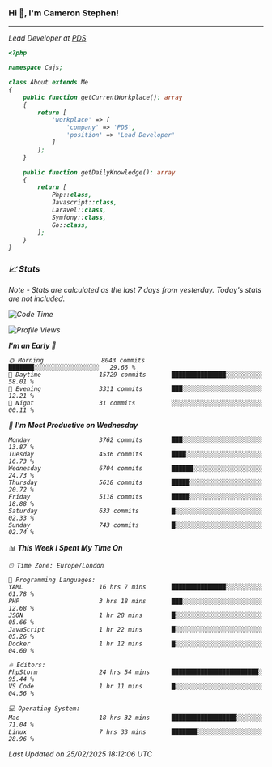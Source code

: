 ### Hi 👋, I'm Cameron Stephen!
<hr>
<p><em>Lead Developer at <a href="https://prindatasolutions.co.uk">PDS</a></p>


```php
<?php

namespace Cajs;

class About extends Me
{
    public function getCurrentWorkplace(): array
    {
        return [
            'workplace' => [
                'company' => 'PDS',
                'position' => 'Lead Developer'
            ]
        ];
    }

    public function getDailyKnowledge(): array
    {
        return [
            Php::class,
            Javascript::class,
            Laravel::class,
            Symfony::class,
            Go::class,
        ];
    }
}
```

### 📈 Stats
<p><em>Note - Stats are calculated as the last 7 days from yesterday. Today's stats are not included.</em></p>


<!--START_SECTION:waka-->
![Code Time](http://img.shields.io/badge/Code%20Time-4%2C352%20hrs%2049%20mins-blue)

![Profile Views](http://img.shields.io/badge/Profile%20Views-3-blue)

**I'm an Early 🐤** 

```text
🌞 Morning                8043 commits        ███████░░░░░░░░░░░░░░░░░░   29.66 % 
🌆 Daytime                15729 commits       ███████████████░░░░░░░░░░   58.01 % 
🌃 Evening                3311 commits        ███░░░░░░░░░░░░░░░░░░░░░░   12.21 % 
🌙 Night                  31 commits          ░░░░░░░░░░░░░░░░░░░░░░░░░   00.11 % 
```
📅 **I'm Most Productive on Wednesday** 

```text
Monday                   3762 commits        ███░░░░░░░░░░░░░░░░░░░░░░   13.87 % 
Tuesday                  4536 commits        ████░░░░░░░░░░░░░░░░░░░░░   16.73 % 
Wednesday                6704 commits        ██████░░░░░░░░░░░░░░░░░░░   24.73 % 
Thursday                 5618 commits        █████░░░░░░░░░░░░░░░░░░░░   20.72 % 
Friday                   5118 commits        █████░░░░░░░░░░░░░░░░░░░░   18.88 % 
Saturday                 633 commits         █░░░░░░░░░░░░░░░░░░░░░░░░   02.33 % 
Sunday                   743 commits         █░░░░░░░░░░░░░░░░░░░░░░░░   02.74 % 
```


📊 **This Week I Spent My Time On** 

```text
🕑︎ Time Zone: Europe/London

💬 Programming Languages: 
YAML                     16 hrs 7 mins       ███████████████░░░░░░░░░░   61.78 % 
PHP                      3 hrs 18 mins       ███░░░░░░░░░░░░░░░░░░░░░░   12.68 % 
JSON                     1 hr 28 mins        █░░░░░░░░░░░░░░░░░░░░░░░░   05.66 % 
JavaScript               1 hr 22 mins        █░░░░░░░░░░░░░░░░░░░░░░░░   05.26 % 
Docker                   1 hr 12 mins        █░░░░░░░░░░░░░░░░░░░░░░░░   04.60 % 

🔥 Editors: 
PhpStorm                 24 hrs 54 mins      ████████████████████████░   95.44 % 
VS Code                  1 hr 11 mins        █░░░░░░░░░░░░░░░░░░░░░░░░   04.56 % 

💻 Operating System: 
Mac                      18 hrs 32 mins      ██████████████████░░░░░░░   71.04 % 
Linux                    7 hrs 33 mins       ███████░░░░░░░░░░░░░░░░░░   28.96 % 
```


 Last Updated on 25/02/2025 18:12:06 UTC
<!--END_SECTION:waka-->
